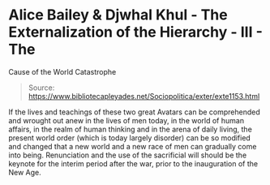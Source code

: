 # Alice Bailey & Djwhal Khul - The Externalization of the Hierarchy - III - The
Cause of the World Catastrophe

> Source: https://www.bibliotecapleyades.net/Sociopolitica/exter/exte1153.html

If the lives and teachings of these two great Avatars can be comprehended and wrought out anew in the lives of men today, in the world of human affairs, in the realm of human thinking and in the arena of daily living, the present world order (which is today largely disorder) can be so modified and changed that a new world and a new race of men can gradually come into being. Renunciation and the use of the sacrificial will should be the keynote for the interim period after the war, prior to the inauguration of the New Age.
